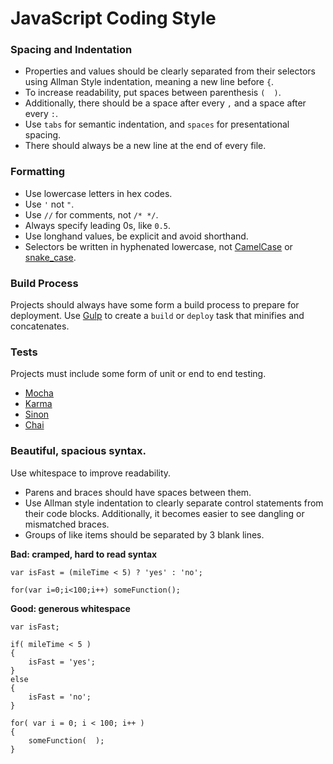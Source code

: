 
# JavaScript Coding Style


### Spacing and Indentation

* Properties and values should be clearly separated from their selectors using Allman Style indentation, meaning a new line before `{`.
* To increase readability, put spaces between parenthesis `(  )`.
* Additionally, there should be a space after every `,` and a space after every `:`.
* Use `tabs` for semantic indentation, and `spaces` for presentational spacing.
* There should always be a new line at the end of every file.

### Formatting

* Use lowercase letters in hex codes.
* Use `'` not `"`.
* Use `//` for comments, not `/* */`.
* Always specify leading 0s, like `0.5`.
* Use longhand values, be explicit and avoid shorthand.
* Selectors be written in hyphenated lowercase, not [CamelCase](http://en.wikipedia.org/wiki/CamelCase) or [snake_case](http://en.wikipedia.org/wiki/Snake_case).

### Build Process

Projects should always have some form a build process to prepare for deployment. Use [Gulp](http://gulpjs.com) to create a `build` or `deploy` task that minifies and concatenates.

### Tests

Projects must include some form of unit or end to end testing.

- [Mocha](https://github.com/mochajs/mocha)
- [Karma](http://karma-runner.github.io/0.12/index.html)
- [Sinon](http://sinonjs.org/)
- [Chai](http://chaijs.com/)

### Beautiful, spacious syntax.

Use whitespace to improve readability. 

- Parens and braces should have spaces between them.
- Use Allman style indentation to clearly separate control statements from their code blocks. Additionally, it becomes easier to see dangling or mismatched braces.
- Groups of like items should be separated by 3 blank lines.

**Bad: cramped, hard to read syntax**

```
var isFast = (mileTime < 5) ? 'yes' : 'no';
```
```
for(var i=0;i<100;i++) someFunction();
```

**Good: generous whitespace**

```
var isFast;

if( mileTime < 5 )
{
	isFast = 'yes';
}
else
{
	isFast = 'no';
}
```
```
for( var i = 0; i < 100; i++ )
{
	someFunction(  );
}
```